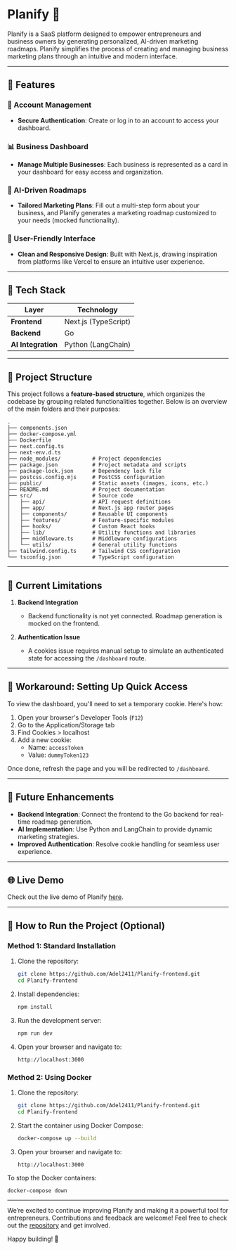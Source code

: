 # Planify 🚀

Planify is a SaaS platform designed to empower entrepreneurs and business owners by generating personalized, AI-driven marketing roadmaps. Planify simplifies the process of creating and managing business marketing plans through an intuitive and modern interface.

---

## 🌟 Features

### 🔐 Account Management

- **Secure Authentication**: Create or log in to an account to access your dashboard.

### 📊 Business Dashboard

- **Manage Multiple Businesses**: Each business is represented as a card in your dashboard for easy access and organization.

### 🤖 AI-Driven Roadmaps

- **Tailored Marketing Plans**: Fill out a multi-step form about your business, and Planify generates a marketing roadmap customized to your needs (mocked functionality).

### 🔄 User-Friendly Interface

- **Clean and Responsive Design**: Built with Next.js, drawing inspiration from platforms like Vercel to ensure an intuitive user experience.

---

## 🔧 Tech Stack

| Layer              | Technology           |
| ------------------ | -------------------- |
| **Frontend**       | Next.js (TypeScript) |
| **Backend**        | Go                   |
| **AI Integration** | Python (LangChain)   |

---

## 📁 Project Structure

This project follows a **feature-based structure**, which organizes the codebase by grouping related functionalities together. Below is an overview of the main folders and their purposes:

```
.
├── components.json
├── docker-compose.yml
├── Dockerfile
├── next.config.ts
├── next-env.d.ts
├── node_modules/          # Project dependencies
├── package.json           # Project metadata and scripts
├── package-lock.json      # Dependency lock file
├── postcss.config.mjs     # PostCSS configuration
├── public/                # Static assets (images, icons, etc.)
├── README.md              # Project documentation
├── src/                   # Source code
│   ├── api/               # API request definitions
│   ├── app/               # Next.js app router pages
│   ├── components/        # Reusable UI components
│   ├── features/          # Feature-specific modules
│   ├── hooks/             # Custom React hooks
│   ├── lib/               # Utility functions and libraries
│   ├── middleware.ts      # Middleware configurations
│   └── utils/             # General utility functions
├── tailwind.config.ts     # Tailwind CSS configuration
└── tsconfig.json          # TypeScript configuration
```

---

## 🚧 Current Limitations

1. **Backend Integration**

   - Backend functionality is not yet connected. Roadmap generation is mocked on the frontend.

2. **Authentication Issue**
   - A cookies issue requires manual setup to simulate an authenticated state for accessing the `/dashboard` route.

---

## 🚚 Workaround: Setting Up Quick Access

To view the dashboard, you'll need to set a temporary cookie. Here's how:

1. Open your browser's Developer Tools (`F12`)
2. Go to the Application/Storage tab
3. Find Cookies > localhost
4. Add a new cookie:
   - Name: `accessToken`
   - Value: `dummyToken123`

Once done, refresh the page and you will be redirected to `/dashboard`.

---

## 🎨 Future Enhancements

- **Backend Integration**: Connect the frontend to the Go backend for real-time roadmap generation.
- **AI Implementation**: Use Python and LangChain to provide dynamic marketing strategies.
- **Improved Authentication**: Resolve cookie handling for seamless user experience.

---

## 🌐 Live Demo

Check out the live demo of Planify [here](https://planify-frontend.vercel.app/).

---

## 🔢 How to Run the Project (Optional)

### Method 1: Standard Installation

1. Clone the repository:

   ```bash
   git clone https://github.com/Adel2411/Planify-frontend.git
   cd Planify-frontend
   ```

2. Install dependencies:

   ```bash
   npm install
   ```

3. Run the development server:

   ```bash
   npm run dev
   ```

4. Open your browser and navigate to:
   ```
   http://localhost:3000
   ```

### Method 2: Using Docker

1. Clone the repository:

   ```bash
   git clone https://github.com/Adel2411/Planify-frontend.git
   cd Planify-frontend
   ```

2. Start the container using Docker Compose:

   ```bash
   docker-compose up --build
   ```

3. Open your browser and navigate to:
   ```
   http://localhost:3000
   ```

To stop the Docker containers:

```bash
docker-compose down
```

---

We’re excited to continue improving Planify and making it a powerful tool for entrepreneurs. Contributions and feedback are welcome! Feel free to check out the [repository](https://github.com/Adel2411/Planify-frontend) and get involved.

Happy building! 🚀
